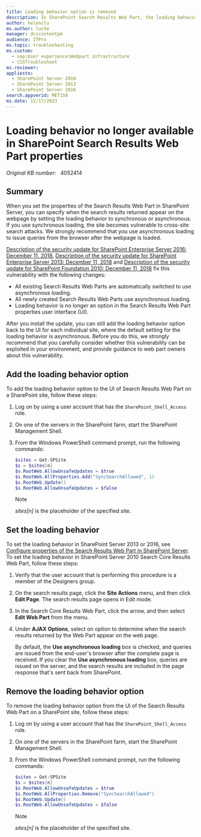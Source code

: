 ```yaml
---
title: Loading behavior option is removed
description: In SharePoint Search Results Web Part, the loading behavior option is removed after installing updates.
author: helenclu
ms.author: luche
manager: dcscontentpm
audience: ITPro
ms.topic: troubleshooting
ms.custom: 
  - sap:User experience\Webpart infrastructure
  - CSSTroubleshoot
ms.reviewer: 
appliesto: 
  - SharePoint Server 2010
  - SharePoint Server 2013
  - SharePoint Server 2016
search.appverid: MET150
ms.date: 12/17/2023
---
```

# Loading behavior no longer available in SharePoint Search Results Web Part properties

_Original KB number:_ &nbsp; 4052414

## Summary

When you set the properties of the Search Results Web Part in SharePoint Server, you can specify when the search results returned appear on the webpage by setting the loading behavior to synchronous or asynchronous. If you use synchronous loading, the site becomes vulnerable to cross-site search attacks. We strongly recommend that you use asynchronous loading to issue queries from the browser after the webpage is loaded.

[Description of the security update for SharePoint Enterprise Server 2016: December 11, 2018](https://support.microsoft.com/help/4461541), [Description of the security update for SharePoint Enterprise Server 2013: December 11, 2018](https://support.microsoft.com/help/4461549) and [Description of the security update for SharePoint Foundation 2010: December 11, 2018](https://support.microsoft.com/help/4461580) fix this vulnerability with the following changes:

- All existing Search Results Web Parts are automatically switched to use asynchronous loading.
- All newly created Search Results Web Parts use asynchronous loading.
- Loading behavior is no longer an option in the Search Results Web Part properties user interface (UI).

After you install the update, you can still add the loading behavior option back to the UI for each individual site, where the default setting for the loading behavior is asynchronous. Before you do this, we strongly recommend that you carefully consider whether this vulnerability can be exploited in your environment, and provide guidance to web part owners about this vulnerability.

## Add the loading behavior option

To add the loading behavior option to the UI of Search Results Web Part on a SharePoint site, follow these steps:

1. Log on by using a user account that has the `SharePoint_Shell_Access` role.
2. On one of the servers in the SharePoint farm, start the SharePoint Management Shell.
3. From the Windows PowerShell command prompt, run the following commands:

    ```powershell
    $sites = Get-SPSite
    $s = $sites[n]
    $s.RootWeb.AllowUnsafeUpdates = $true
    $s.RootWeb.AllProperties.Add("SyncSearchAllowed", 1)
    $s.RootWeb.Update()
    $s.RootWeb.AllowUnsafeUpdates = $false
    ```

    > [!NOTE]
    > *sites[n]* is the placeholder of the specified site.

## Set the loading behavior

To set the loading behavior in SharePoint Server 2013 or 2016, see [Configure properties of the Search Results Web Part in SharePoint Server](/SharePoint/search/configure-properties-of-the-search-results-web-part). To set the loading behavior in SharePoint Server 2010 Search Core Results Web Part, follow these steps:

1. Verify that the user account that is performing this procedure is a member of the Designers group.
2. On the search results page, click the **Site Actions** menu, and then click **Edit Page**. The search results page opens in Edit mode.
3. In the Search Core Results Web Part, click the arrow, and then select **Edit Web Part** from the menu.
4. Under **AJAX Options**, select on option to determine when the search results returned by the Web Part appear on the web page.

    By default, the **Use asynchronous loading** box is checked, and queries are issued from the end-user's browser after the complete page is received. If you clear the **Use asynchronous loading** box, queries are issued on the server, and the search results are included in the page response that's sent back from SharePoint.

## Remove the loading behavior option

To remove the loading behavior option from the UI of the Search Results Web Part on a SharePoint site, follow these steps:

1. Log on by using a user account that has the `SharePoint_Shell_Access` role.
2. On one of the servers in the SharePoint farm, start the SharePoint Management Shell.
3. From the Windows PowerShell command prompt, run the following commands:

    ```powershell
    $sites = Get-SPSite
    $s = $sites[n]
    $s.RootWeb.AllowUnsafeUpdates = $true
    $s.RootWeb.AllProperties.Remove("SyncSearchAllowed")
    $s.RootWeb.Update()
    $s.RootWeb.AllowUnsafeUpdates = $false
    ```

    > [!NOTE]
    > *sites[n]* is the placeholder of the specified site.
